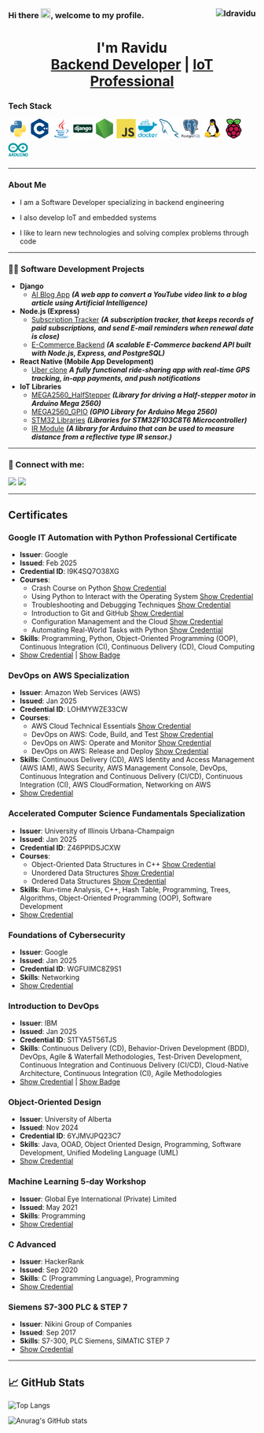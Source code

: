 ### Hi there <img width="20" height="20" src="https://raw.githubusercontent.com/iampavangandhi/iampavangandhi/master/gifs/Hi.gif">, welcome to my profile. <img align="right" src="https://komarev.com/ghpvc/?username=ldravidu&color=blue&style=for-the-badge" alt="ldravidu" />

<h1 align="center">I'm Ravidu<br/><a href="https://github.com/ldravidu">Backend Developer</a> | <a href="https://www.linkedin.com/in/ldravidu/">IoT Professional</a></h1>

<h3 align="left">Tech Stack</h3>
<p align="left">
    <img src="https://raw.githubusercontent.com/devicons/devicon/ca28c779441053191ff11710fe24a9e6c23690d6/icons/python/python-original.svg" alt="python" width="40" height="40"/>
    <img src="https://raw.githubusercontent.com/devicons/devicon/refs/heads/master/icons/cplusplus/cplusplus-plain.svg" alt="C++" width="40" height="40"/>
    <img src="https://raw.githubusercontent.com/devicons/devicon/ca28c779441053191ff11710fe24a9e6c23690d6/icons/java/java-original.svg" alt="Java" width="40" height="40"/>
    <img src="https://raw.githubusercontent.com/devicons/devicon/9f4f5cdb393299a81125eb5127929ea7bfe42889/icons/django/django-original.svg" alt="django" width="40" height="40"/>
    <img src="https://raw.githubusercontent.com/devicons/devicon/ca28c779441053191ff11710fe24a9e6c23690d6/icons/nodejs/nodejs-original.svg" alt="node.js" width="40" height="40"/>
    <img src="https://raw.githubusercontent.com/devicons/devicon/ca28c779441053191ff11710fe24a9e6c23690d6/icons/javascript/javascript-original.svg" alt="Javascript" width="40" height="40"/>
    <img src="https://raw.githubusercontent.com/devicons/devicon/ca28c779441053191ff11710fe24a9e6c23690d6/icons/docker/docker-plain-wordmark.svg" alt="docker" width="40" height="40"/>
    <img src="https://raw.githubusercontent.com/devicons/devicon/ca28c779441053191ff11710fe24a9e6c23690d6/icons/mysql/mysql-original.svg" alt="MySQL" width="40" height="40"/>
    <img src="https://raw.githubusercontent.com/devicons/devicon/ca28c779441053191ff11710fe24a9e6c23690d6/icons/postgresql/postgresql-original-wordmark.svg" alt="postgresql" width="40" height="40"/>
    <img src="https://raw.githubusercontent.com/devicons/devicon/ca28c779441053191ff11710fe24a9e6c23690d6/icons/linux/linux-original.svg" alt="linux" width="40" height="40"/>
    <img src="https://raw.githubusercontent.com/devicons/devicon/ca28c779441053191ff11710fe24a9e6c23690d6/icons/raspberrypi/raspberrypi-original.svg" alt="RaspberryPi" width="40" height="40"/>
    <img src="https://raw.githubusercontent.com/devicons/devicon/ca28c779441053191ff11710fe24a9e6c23690d6/icons/arduino/arduino-original-wordmark.svg" alt="Arduino" width="40" height="40"/>
</p>

---

### About Me

- I am a Software Developer specializing in backend engineering

- I also develop IoT and embedded systems

- I like to learn new technologies and solving complex problems through code

---

### 👨‍💻 Software Development Projects

- <b>Django</b>
  - [AI Blog App](https://github.com/ldravidu/ai-blog-app) <b><i>(A web app to convert a YouTube video link to a blog article using Artificial Intelligence)</b></i>
- <b>Node.js (Express)</b>
  - [Subscription Tracker](https://github.com/ldravidu/subscription-tracker) <b><i>(A subscription tracker, that keeps records of paid subscriptions, and send E-mail reminders when renewal date is close)</b></i>
  - [E-Commerce Backend](https://github.com/ldravidu/ecommerce-backend) <b><i>(A scalable E-Commerce backend API built with Node.js, Express, and PostgreSQL)</b></i>
- <b>React Native (Mobile App Development)</b>
  - [Uber clone](https://github.com/ldravidu/uber-clone) <b><i>A fully functional ride-sharing app with real-time GPS tracking, in-app payments, and push notifications </b></i>
- <b>IoT Libraries</b>
  - [MEGA2560_HalfStepper](https://github.com/ldravidu/MEGA2560_HalfStepper) <b><i>(Library for driving a Half-stepper motor in Arduino Mega 2560)</b></i>
  - [MEGA2560_GPIO](https://github.com/ldravidu/MEGA2560_GPIO) <b><i>(GPIO Library for Arduino Mega 2560)</b></i>
  - [STM32 Libraries](https://github.com/ldravidu/stm32-libraries) <b><i>(Libraries for STM32F103C8T6 Microcontroller)</b></i>
  - [IR Module](https://github.com/ldravidu/IR) <b><i>(A library for Arduino that can be used to measure distance from a reflective type IR sensor.)</b></i>

---

<h3 align="left">🤳 Connect with me:</h3>
<p align="left">
<a href="https://linkedin.com/in/ldravidu"><img src="https://img.shields.io/badge/-LinkedIn-0072b1?&style=for-the-badge&logo=linkedin&logoColor=white" /></a>
<a href="mailto:ldravidu@gmail.com"><img src="https://img.shields.io/badge/-Gmail-D14836?&style=for-the-badge&logo=gmail&logoColor=white" /></a></p>

---

## Certificates

### Google IT Automation with Python Professional Certificate
- **Issuer**: Google
- **Issued**: Feb 2025
- **Credential ID**: I9K4SQ7O38XG
- **Courses**:
  - Crash Course on Python [Show Credential](https://www.coursera.org/account/accomplishments/records/39BWCRHBQL6Q)
  - Using Python to Interact with the Operating System [Show Credential](https://www.coursera.org/account/accomplishments/verify/IYQAONJ8DDAT)
  - Troubleshooting and Debugging Techniques [Show Credential](https://www.coursera.org/account/accomplishments/verify/BZJMBV76ZO94)
  - Introduction to Git and GitHub [Show Credential](https://www.coursera.org/account/accomplishments/verify/G3FXWTUIAQSQ)
  - Configuration Management and the Cloud [Show Credential](https://www.coursera.org/account/accomplishments/verify/MTE6K1054838)
  - Automating Real-World Tasks with Python [Show Credential](https://www.coursera.org/account/accomplishments/records/LE6PWFUM22U7)
- **Skills**: Programming, Python, Object-Oriented Programming (OOP), Continuous Integration (CI), Continuous Delivery (CD), Cloud Computing
- [Show Credential](https://www.coursera.org/account/accomplishments/specialization/I9K4SQ7O38XG) | [Show Badge](https://www.credly.com/badges/242e7a75-9b36-47d4-bd51-8ab572ee90f9/linked_in_profile)

### DevOps on AWS Specialization
- **Issuer**: Amazon Web Services (AWS)
- **Issued**: Jan 2025
- **Credential ID**: LOHMYWZE33CW
- **Courses**:
  - AWS Cloud Technical Essentials [Show Credential](https://www.coursera.org/account/accomplishments/verify/YD2ZNBUQ95S2)
  - DevOps on AWS: Code, Build, and Test [Show Credential](https://www.coursera.org/account/accomplishments/verify/186JCWYGUXJU)
  - DevOps on AWS: Operate and Monitor [Show Credential](https://www.coursera.org/account/accomplishments/records/QQ5IITR6QQVA)
  - DevOps on AWS: Release and Deploy [Show Credential](https://www.coursera.org/account/accomplishments/verify/TT5IIJKDA46Z)
- **Skills**: Continuous Delivery (CD), AWS Identity and Access Management (AWS IAM), AWS Security, AWS Management Console, DevOps, Continuous Integration and Continuous Delivery (CI/CD), Continuous Integration (CI), AWS CloudFormation, Networking on AWS
- [Show Credential](https://www.coursera.org/account/accomplishments/specialization/LOHMYWZE33CW)

### Accelerated Computer Science Fundamentals Specialization
- **Issuer**: University of Illinois Urbana-Champaign
- **Issued**: Jan 2025
- **Credential ID**: Z46PPIDSJCXW
- **Courses**:
  - Object-Oriented Data Structures in C++ [Show Credential](https://www.coursera.org/account/accomplishments/records/VXFOVJBI6SH8)
  - Unordered Data Structures [Show Credential](https://www.coursera.org/account/accomplishments/records/BA7ZX4OMY2KN)
  - Ordered Data Structures [Show Credential](https://www.coursera.org/account/accomplishments/verify/QT9WQW486X5Y)
- **Skills**: Run-time Analysis, C++, Hash Table, Programming, Trees, Algorithms, Object-Oriented Programming (OOP), Software Development
- [Show Credential](https://www.coursera.org/account/accomplishments/specialization/Z46PPIDSJCXW)

### Foundations of Cybersecurity
- **Issuer**: Google
- **Issued**: Jan 2025
- **Credential ID**: WGFUIMC8Z9S1
- **Skills**: Networking
- [Show Credential](https://www.coursera.org/account/accomplishments/verify/WGFUIMC8Z9S1)

### Introduction to DevOps
- **Issuer**: IBM
- **Issued**: Jan 2025
- **Credential ID**: S1TYA5T56TJS
- **Skills**: Continuous Delivery (CD), Behavior-Driven Development (BDD), DevOps, Agile & Waterfall Methodologies, Test-Driven Development, Continuous Integration and Continuous Delivery (CI/CD), Cloud-Native Architecture, Continuous Integration (CI), Agile Methodologies
- [Show Credential](https://www.coursera.org/account/accomplishments/verify/S1TYA5T56TJS) | [Show Badge](https://www.credly.com/badges/f190703e-fc9a-434c-b2b4-d435a1902ded/linked_in_profile)

### Object-Oriented Design
- **Issuer**: University of Alberta
- **Issued**: Nov 2024
- **Credential ID**: 6YJMVJPQ23C7
- **Skills**: Java, OOAD, Object Oriented Design, Programming, Software Development, Unified Modeling Language (UML)
- [Show Credential](https://www.coursera.org/account/accomplishments/records/6YJMVJPQ23C7)

### Machine Learning 5-day Workshop
- **Issuer**: Global Eye International (Private) Limited
- **Issued**: May 2021
- **Skills**: Programming
- [Show Credential](https://www.linkedin.com/in/ldravidu/details/certifications/1728285319399/single-media-viewer?type=DOCUMENT&profileId=ACoAAC0UxOwBOx-JJznRx20ElXZDYGPbw0IiS9A)

### C Advanced
- **Issuer**: HackerRank
- **Issued**: Sep 2020
- **Skills**: C (Programming Language), Programming
- [Show Credential](https://www.hackerrank.com/certificates/7b3be68f07cb)

### Siemens S7-300 PLC & STEP 7
- **Issuer**: Nikini Group of Companies
- **Issued**: Sep 2017
- **Skills**: S7-300, PLC Siemens, SIMATIC STEP 7
- [Show Credential](https://www.linkedin.com/in/ldravidu/details/certifications/1728285211102/single-media-viewer?type=DOCUMENT&profileId=ACoAAC0UxOwBOx-JJznRx20ElXZDYGPbw0IiS9A)

---

## &#x1f4c8; GitHub Stats

![Top Langs](https://github-readme-stats.vercel.app/api/top-langs/?username=ldravidu&layout=compact&theme=github_dark_dimmed)

![Anurag's GitHub stats](https://github-readme-stats.vercel.app/api?username=ldravidu&show_icons=true&theme=github_dark_dimmed)

